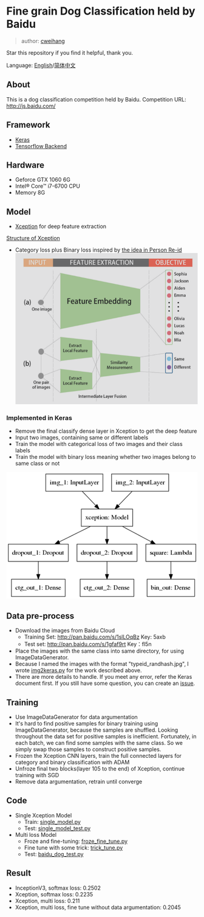 # Fine grain Dog Classification held by Baidu

> author: [cweihang](https://github.com/ahangchen)

Star this repository if you find it helpful, thank you.

Language: [English](README.md)/[简体中文](README_cn.md)
## About
This is a dog classification competition held by Baidu. Competition URL: http://js.baidu.com/

## Framework
- [Keras](https://keras.io/)
- [Tensorflow Backend](https://www.tensorflow.org/)

## Hardware
- Geforce GTX 1060 6G
- Intel® Core™ i7-6700 CPU
- Memory 8G

## Model
- [Xception](https://arxiv.org/abs/1610.02357) for deep feature extraction

[Structure of Xception](doc/large_img.md##Xception)

- Category loss plus Binary loss inspired by [the idea in Person Re-id](https://arxiv.org/abs/1611.05666)
![](viz/re-id-combined-loss.png)

### Implemented in Keras
- Remove the final classify dense layer in Xception to get the deep feature
- Input two images, containing same or different labels
- Train the model with categorical loss of two images and their class labels
- Train the model with binary loss meaning whether two images belong to same class or not

![](viz/model_combined.png)


## Data pre-process
- Download the images from Baidu Cloud
  - Training Set: http://pan.baidu.com/s/1slLOqBz Key: 5axb
  - Test set: http://pan.baidu.com/s/1gfaf9rt Key：fl5n
- Place the images with the same class into same directory, for using ImageDataGenerator.
- Because I named the images with the format "typeid_randhash.jpg", I wrote [img2keras.py](preprocess/img2keras.py) for the work described above.
- There are more details to handle. If you meet any error, refer the Keras document first. If you still have some question, you can create an [issue](https://github.com/ahangchen/keras-dogs/issues).

## Training
- Use ImageDataGenerator for data argumentation
- It's hard to find positive samples for binary training using ImageDataGenerator, because the samples are shuffled.
Looking throughout the data set for positive samples is inefficient. Fortunately, in each batch, we can find some samples with the same class.
So we simply swap those samples to construct positive samples.
- Frozen the Xception CNN layers, train the full connected layers for category and binary classification with ADAM
- Unfroze final two blocks(layer 105 to the end) of Xception, continue training with SGD
- Remove data argumentation, retrain until converge

## Code
- Single Xception Model
  - Train: [single_model.py](single/single_model.py)
  - Test: [single_model_test.py](single/single_model_test.py)
- Multi loss Model
  - Froze and fine-tuning: [froze_fine_tune.py](xception/froze_fine_tune.py)
  - Fine tune with some trick: [trick_tune.py](xception/trick_tune.py)
  - Test: [baidu_dog_test.py](xception/baidu_dog_test.py)

## Result
- InceptionV3, softmax loss: 0.2502
- Xception, softmax loss: 0.2235
- Xception, multi loss: 0.211
- Xception, multi loss, fine tune without data argumentation: 0.2045
